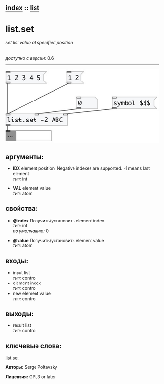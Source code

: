 [index](index.html) :: [list](category_list.html)
---

# list.set

###### set list value at specified position

*доступно с версии:* 0.6

---




[![example](../examples/img/list.set.jpg)](../examples/pd/list.set.pd)



## аргументы:

* **IDX**
element position. Negative indexes are supported. -1 means last element<br>
_тип:_ int<br>

* **VAL**
element value<br>
_тип:_ atom<br>





## свойства:

* **@index** 
Получить/установить element index<br>
_тип:_ int<br>
_по умолчанию:_ 0<br>

* **@value** 
Получить/установить element value<br>
_тип:_ atom<br>



## входы:

* input list<br>
_тип:_ control
* element index<br>
_тип:_ control
* new element value<br>
_тип:_ control



## выходы:

* result list<br>
_тип:_ control



## ключевые слова:

[list](keywords/list.html)
[set](keywords/set.html)






**Авторы:** Serge Poltavsky




**Лицензия:** GPL3 or later





